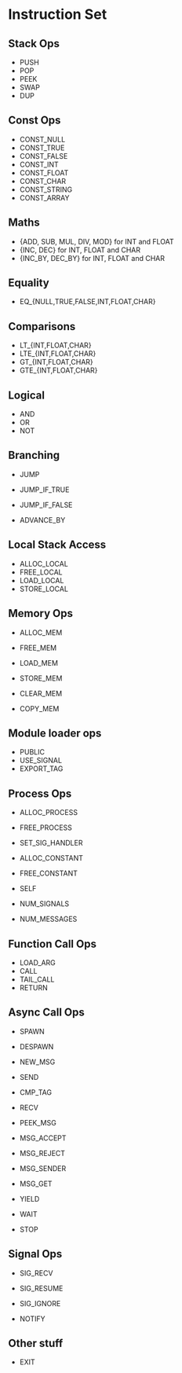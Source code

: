 <!---------------------------------------------------------------------------->
# Instruction Set
<!---------------------------------------------------------------------------->

## Stack Ops

- PUSH
- POP
- PEEK
- SWAP
- DUP

## Const Ops

- CONST_NULL
- CONST_TRUE
- CONST_FALSE
- CONST_INT
- CONST_FLOAT
- CONST_CHAR
- CONST_STRING
- CONST_ARRAY

## Maths

- {ADD, SUB, MUL, DIV, MOD} for INT and FLOAT
- {INC, DEC} for INT, FLOAT and CHAR
- {INC_BY, DEC_BY} for INT, FLOAT and CHAR

## Equality

- EQ_{NULL,TRUE,FALSE,INT,FLOAT,CHAR}

## Comparisons

- LT_{INT,FLOAT,CHAR}
- LTE_{INT,FLOAT,CHAR}
- GT_{INT,FLOAT,CHAR}
- GTE_{INT,FLOAT,CHAR}

## Logical

- AND
- OR
- NOT

## Branching

- JUMP
- JUMP_IF_TRUE
- JUMP_IF_FALSE

- ADVANCE_BY

## Local Stack Access

- ALLOC_LOCAL
- FREE_LOCAL
- LOAD_LOCAL
- STORE_LOCAL

## Memory Ops

- ALLOC_MEM
- FREE_MEM

- LOAD_MEM
- STORE_MEM
- CLEAR_MEM
- COPY_MEM

## Module loader ops

- PUBLIC
- USE_SIGNAL
- EXPORT_TAG

## Process Ops

- ALLOC_PROCESS
- FREE_PROCESS

- SET_SIG_HANDLER

- ALLOC_CONSTANT
- FREE_CONSTANT

- SELF

- NUM_SIGNALS
- NUM_MESSAGES

## Function Call Ops

- LOAD_ARG
- CALL
- TAIL_CALL
- RETURN

## Async Call Ops

- SPAWN
- DESPAWN

- NEW_MSG
- SEND

- CMP_TAG

- RECV
- PEEK_MSG

- MSG_ACCEPT
- MSG_REJECT

- MSG_SENDER
- MSG_GET

- YIELD
- WAIT
- STOP

## Signal Ops

- SIG_RECV
- SIG_RESUME
- SIG_IGNORE

- NOTIFY

## Other stuff

- EXIT

<!---------------------------------------------------------------------------->


